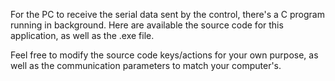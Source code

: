 For the PC to receive the serial data sent by the control, there's a C program running in background. 
Here are available the source code for this application, as well as the .exe file.

Feel free to modify the source code keys/actions for your own purpose, as well as the communication parameters to match your computer's.
